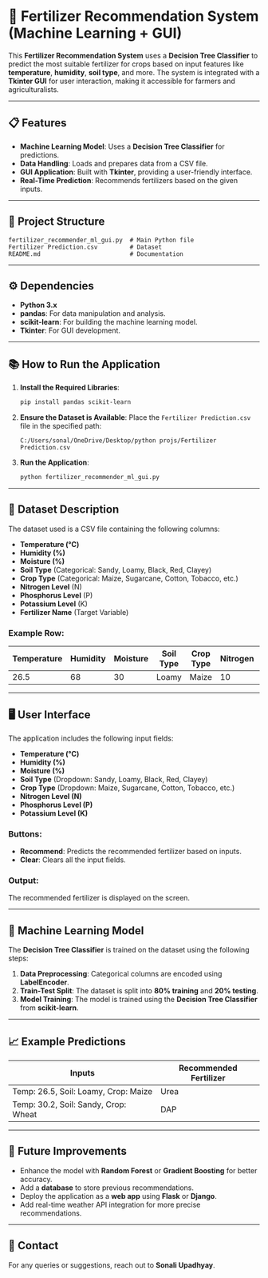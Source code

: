 # 🌱 Fertilizer Recommendation System (Machine Learning + GUI)

This **Fertilizer Recommendation System** uses a **Decision Tree Classifier** to predict the most suitable fertilizer for crops based on input features like **temperature**, **humidity**, **soil type**, and more. The system is integrated with a **Tkinter GUI** for user interaction, making it accessible for farmers and agriculturalists.

---

## 📋 Features
- **Machine Learning Model**: Uses a **Decision Tree Classifier** for predictions.
- **Data Handling**: Loads and prepares data from a CSV file.
- **GUI Application**: Built with **Tkinter**, providing a user-friendly interface.
- **Real-Time Prediction**: Recommends fertilizers based on the given inputs.

---

## 🧩 Project Structure
```
fertilizer_recommender_ml_gui.py  # Main Python file
Fertilizer Prediction.csv         # Dataset
README.md                         # Documentation
```

---

## ⚙️ Dependencies
- **Python 3.x**
- **pandas**: For data manipulation and analysis.
- **scikit-learn**: For building the machine learning model.
- **Tkinter**: For GUI development.

---

## 📚 How to Run the Application
1. **Install the Required Libraries**:
   ```bash
   pip install pandas scikit-learn
   ```

2. **Ensure the Dataset is Available**:
   Place the `Fertilizer Prediction.csv` file in the specified path:
   ```
   C:/Users/sonal/OneDrive/Desktop/python projs/Fertilizer Prediction.csv
   ```

3. **Run the Application**:
   ```bash
   python fertilizer_recommender_ml_gui.py
   ```

---

## 🧪 Dataset Description
The dataset used is a CSV file containing the following columns:
- **Temperature (°C)**
- **Humidity (%)**
- **Moisture (%)**
- **Soil Type** (Categorical: Sandy, Loamy, Black, Red, Clayey)
- **Crop Type** (Categorical: Maize, Sugarcane, Cotton, Tobacco, etc.)
- **Nitrogen Level** (N)
- **Phosphorus Level** (P)
- **Potassium Level** (K)
- **Fertilizer Name** (Target Variable)

### Example Row:
| Temperature | Humidity | Moisture | Soil Type | Crop Type | Nitrogen | Phosphorus | Potassium | Fertilizer Name |
|-------------|----------|----------|-----------|-----------|----------|------------|-----------|-----------------|
| 26.5        | 68       | 30       | Loamy     | Maize     | 10       | 15         | 12        | Urea            |

---

## 🖥️ User Interface
The application includes the following input fields:
- **Temperature (°C)**
- **Humidity (%)**
- **Moisture (%)**
- **Soil Type** (Dropdown: Sandy, Loamy, Black, Red, Clayey)
- **Crop Type** (Dropdown: Maize, Sugarcane, Cotton, Tobacco, etc.)
- **Nitrogen Level (N)**
- **Phosphorus Level (P)**
- **Potassium Level (K)**

### Buttons:
- **Recommend**: Predicts the recommended fertilizer based on inputs.
- **Clear**: Clears all the input fields.

### Output:
The recommended fertilizer is displayed on the screen.

---

## 🧩 Machine Learning Model
The **Decision Tree Classifier** is trained on the dataset using the following steps:
1. **Data Preprocessing**: Categorical columns are encoded using **LabelEncoder**.
2. **Train-Test Split**: The dataset is split into **80% training** and **20% testing**.
3. **Model Training**: The model is trained using the **Decision Tree Classifier** from **scikit-learn**.

---

## 📈 Example Predictions
| Inputs                            | Recommended Fertilizer |
|-----------------------------------|------------------------|
| Temp: 26.5, Soil: Loamy, Crop: Maize | Urea                   |
| Temp: 30.2, Soil: Sandy, Crop: Wheat | DAP                    |

---

## 🎯 Future Improvements
- Enhance the model with **Random Forest** or **Gradient Boosting** for better accuracy.
- Add a **database** to store previous recommendations.
- Deploy the application as a **web app** using **Flask** or **Django**.
- Add real-time weather API integration for more precise recommendations.

---

## 📧 Contact
For any queries or suggestions, reach out to **Sonali Upadhyay**.

